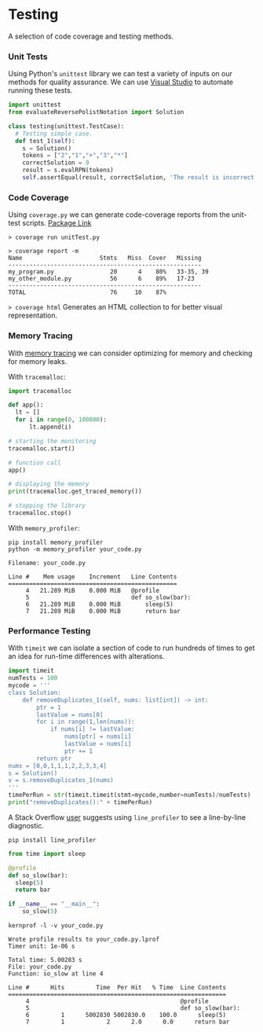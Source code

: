 # Testing

A selection of code coverage and testing methods.

### Unit Tests

Using Python's `unittest` library we can test a variety of inputs on our methods for quality assurance. We can use [Visual Studio](https://code.visualstudio.com/docs/python/testing) to automate running these tests.

```python
import unittest
from evaluateReversePolistNotation import Solution

class testing(unittest.TestCase):
  # Testing simple case.
  def test_1(self):
    s = Solution()
    tokens = ["2","1","+","3","*"]
    correctSolution = 9
    result = s.evalRPN(tokens)
    self.assertEqual(result, correctSolution, 'The result is incorrect.')
```

### Code Coverage

Using `coverage.py` we can generate code-coverage reports from the unit-test scripts. [Package Link](https://coverage.readthedocs.io/en/7.5.3/)

`> coverage run unitTest.py` 

```
> coverage report -m
Name                      Stmts   Miss  Cover   Missing
-------------------------------------------------------
my_program.py                20      4    80%   33-35, 39
my_other_module.py           56      6    89%   17-23
-------------------------------------------------------
TOTAL                        76     10    87%
```

`> coverage html` Generates an HTML collection to for better visual representation.

### Memory Tracing

With [memory tracing](https://www.geeksforgeeks.org/monitoring-memory-usage-of-a-running-python-program/#) we can consider optimizing for memory and checking for memory leaks.

With `tracemalloc`:

```python
import tracemalloc

def app():
  lt = []
  for i in range(0, 100000):
      lt.append(i)

# starting the monitoring
tracemalloc.start()

# function call
app()

# displaying the memory
print(tracemalloc.get_traced_memory())

# stopping the library
tracemalloc.stop()
```

With `memory_profiler`:

```
pip install memory_profiler
python -m memory_profiler your_code.py
```

```
Filename: your_code.py

Line #    Mem usage    Increment   Line Contents
================================================
     4   21.289 MiB    0.000 MiB   @profile
     5                             def so_slow(bar):
     6   21.289 MiB    0.000 MiB       sleep(5)
     7   21.289 MiB    0.000 MiB       return bar
```

### Performance Testing

With `timeit` we can isolate a section of code to run hundreds of times to get an idea for run-time differences with alterations.

```python
import timeit
numTests = 100
mycode = '''
class Solution:
    def removeDuplicates_1(self, nums: list[int]) -> int:
        ptr = 1
        lastValue = nums[0]
        for i in range(1,len(nums)):
            if nums[i] != lastValue:
                nums[ptr] = nums[i]
                lastValue = nums[i]
                ptr += 1
        return ptr
nums = [0,0,1,1,1,2,2,3,3,4]
s = Solution()
v = s.removeDuplicates_1(nums)
'''
timePerRun = str(timeit.timeit(stmt=mycode,number=numTests)/numTests)
print("removeDuplicates():" + timePerRun)
```

A Stack Overflow [user](https://stackoverflow.com/questions/44677606/how-to-measure-the-speed-of-a-python-function) suggests using `line_profiler` to see a line-by-line diagnostic. 

```
pip install line_profiler
```

```python
from time import sleep

@profile
def so_slow(bar):
  sleep(5)
  return bar

if __name__ == "__main__":
    so_slow(5)
```

```
kernprof -l -v your_code.py
```

```
Wrote profile results to your_code.py.lprof
Timer unit: 1e-06 s

Total time: 5.00283 s
File: your_code.py
Function: so_slow at line 4

Line #      Hits         Time  Per Hit   % Time  Line Contents
==============================================================
     4                                           @profile
     5                                           def so_slow(bar):
     6         1      5002830 5002830.0    100.0      sleep(5)
     7         1            2      2.0      0.0      return bar
```





